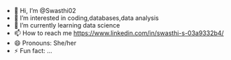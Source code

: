 - 👋 Hi, I’m @Swasthi02
- 👀 I’m interested in coding,databases,data analysis
- 🌱 I’m currently learning data science
- 📫 How to reach me https://www.linkedin.com/in/swasthi-s-03a9332b4/
- 😄 Pronouns: She/her
- ⚡ Fun fact: ...

<!---
Swasthi02/Swasthi02 is a ✨ special ✨ repository because its `README.md` (this file) appears on your GitHub profile.
You can click the Preview link to take a look at your changes.
--->
